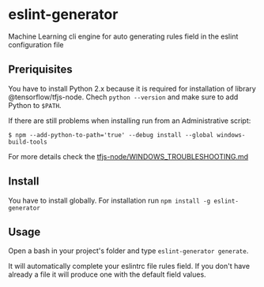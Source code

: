 # eslint-generator
Machine Learning cli engine for auto generating rules field in the eslint configuration file

## Preriquisites
You have to install Python 2.x because it is required for installation of library @tensorflow/tfjs-node. Chech `python --version` and make sure to add Python to `$PATH`. 

If there are still problems when installing run from an Administrative script:

`$ npm --add-python-to-path='true' --debug install --global windows-build-tools`

For more details check the [tfjs-node/WINDOWS_TROUBLESHOOTING.md](https://github.com/tensorflow/tfjs-node/blob/master/WINDOWS_TROUBLESHOOTING.md)


## Install
You have to install globally. For installation run `npm install -g eslint-generator`


## Usage
Open a bash in your project's folder and type `eslint-generator generate`.

It will automatically complete your eslintrc file rules field. 
If you don't have already a file it will produce one with the default field values.

